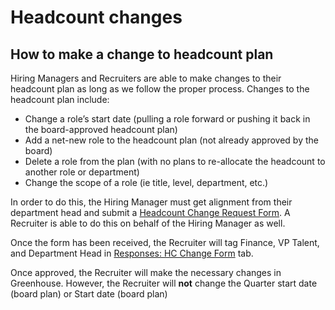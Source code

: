 # Headcount changes

## How to make a change to headcount plan

Hiring Managers and Recruiters are able to make changes to their headcount plan as long as we follow the proper process. Changes to the headcount plan include:

- Change a role’s start date (pulling a role forward or pushing it back in the board-approved headcount plan)
- Add a net-new role to the headcount plan (not already approved by the board)
- Delete a role from the plan (with no plans to re-allocate the headcount to another role or department)
- Change the scope of a role (ie title, level, department, etc.)

In order to do this, the Hiring Manager must get alignment from their department head and submit a [Headcount Change Request Form](https://docs.google.com/forms/d/e/1FAIpQLSfFhEOLKHIvgopTGUxWjOxIPxrhaQqNdwq0_9eUlsvQyfrhsg/viewform). A Recruiter is able to do this on behalf of the Hiring Manager as well.

Once the form has been received, the Recruiter will tag Finance, VP Talent, and Department Head in [Responses: HC Change Form](https://docs.google.com/spreadsheets/d/1Dpf6aDw1ESJRYroJz6-ZtaACJxwjEu4my_xeYuB3a7E/edit#gid=790175108) tab.

Once approved, the Recruiter will make the necessary changes in Greenhouse. However, the Recruiter will **not** change the Quarter start date (board plan) or Start date (board plan)
